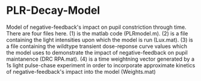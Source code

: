 # PLR-Decay-Model
Model of negative-feedback's impact on pupil constriction through time.
There are four files here. (1) is the matlab code (PLRmodel.m). (2) is a file containing the light intensities upon which the model is run (Lux.mat). (3) is a file containing the wildtype transient dose-reponse curve values which the model uses to demonstrate the impact of negative-feedback on pupil maintanence (DRC RPA.mat). (4) is a time weightning vector generated by a 1s light pulse-chase experiment in order to incorporate approximate kinetics of negative-feedback's impact into the model (Weights.mat)
